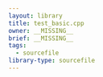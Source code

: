 ```yaml
---
layout: library
title: test_basic.cpp
owner: __MISSING__
brief: __MISSING__
tags:
  - sourcefile
library-type: sourcefile
---
```

